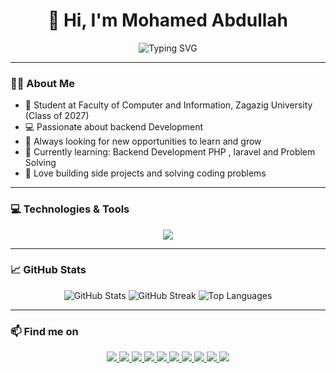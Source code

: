 <h1 align="center">👋 Hi, I'm <b>Mohamed Abdullah</b></h1>
<p align="center">
  <img src="https://readme-typing-svg.herokuapp.com?font=Fira+Code&duration=3000&pause=500&color=5B2C6F&center=true&vCenter=true&multiline=true&width=500&height=80&lines=Backend+Developer;PHP+Native+and+Laravel+Learner" alt="Typing SVG"/>
</p>



---

### 🧑‍💻 About Me

- 🏫 Student at Faculty of Computer and Information, Zagazig University (Class of 2027)
- 💻 Passionate about backend Development
- 🎯 Always looking for new opportunities to learn and grow
- 🧠 Currently learning: Backend Development PHP , laravel  and Problem Solving
- 🌱 Love building side projects and solving coding problems

---

### 💻 Technologies & Tools

<p align="center">
  <img src="https://skillicons.dev/icons?i=cpp,html,php,mysql,laravel,git,vscode,figma" />
</p>

---

### 📈 GitHub Stats

<p align="center">
  <img src="https://github-readme-stats.vercel.app/api?username=mohamedabdullah999&show_icons=true&theme=radical&hide_border=true" alt="GitHub Stats"/>
  <img src="https://github-readme-streak-stats.herokuapp.com/?user=mohamedabdullah999&theme=radical&hide_border=true" alt="GitHub Streak"/>
  <img src="https://github-readme-stats.vercel.app/api/top-langs/?username=mohamedabdullah999&layout=compact&theme=radical&hide_border=true" alt="Top Languages"/>
</p>

---

### 📫 Find me on

<p align="center">
  <a href="mailto:jerry2562005@gmail.com" target="_blank">
    <img src="https://img.shields.io/badge/Gmail-D14836?style=for-the-badge&logo=gmail&logoColor=white" />
  </a>
  <a href="https://twitter.com/ma99851445" target="_blank">
    <img src="https://img.shields.io/badge/Twitter-1DA1F2?style=for-the-badge&logo=twitter&logoColor=white" />
  </a>
  <a href="https://linkedin.com/in/mohamed-abdullah-1890b02ab" target="_blank">
    <img src="https://img.shields.io/badge/LinkedIn-0077B5?style=for-the-badge&logo=linkedin&logoColor=white" />
  </a>
  <a href="https://facebook.com/mohvmed.vbdullvh" target="_blank">
    <img src="https://img.shields.io/badge/Facebook-1877F2?style=for-the-badge&logo=facebook&logoColor=white" />
  </a>
  <a href="https://instagram.com/mo7am_ed3bdalla" target="_blank">
    <img src="https://img.shields.io/badge/Instagram-E4405F?style=for-the-badge&logo=instagram&logoColor=white" />
  </a>
  <a href="https://www.youtube.com/c/mohamed%20abdullah" target="_blank">
    <img src="https://img.shields.io/badge/YouTube-FF0000?style=for-the-badge&logo=youtube&logoColor=white" />
  </a>
  <a href="https://github.com/mohamedabdullah999" target="_blank">
    <img src="https://img.shields.io/badge/GitHub-171515?style=for-the-badge&logo=github&logoColor=white" />
  </a>
  <a href="https://codeforces.com/profile/jerry_jj" target="_blank">
    <img src="https://img.shields.io/badge/Codeforces-1f8acb?style=for-the-badge&logo=codeforces&logoColor=white" />
  </a>
  <a href="https://www.leetcode.com/jerry_999" target="_blank">
    <img src="https://img.shields.io/badge/LeetCode-FFA116?style=for-the-badge&logo=leetcode&logoColor=black" />
  </a>
  <a href="https://discord.gg/ptHRXSUBnh" target="_blank">
    <img src="https://img.shields.io/badge/Discord-5865F2?style=for-the-badge&logo=discord&logoColor=white" />
  </a>
</p>

